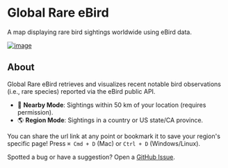 # Global Rare eBird

A map displaying rare bird sightings worldwide using eBird data.

[![image](https://user-images.githubusercontent.com/7571260/190668681-2bd06339-2568-4da2-9931-bccc5e95c360.png)](https://zoziologie.raphaelnussbaumer.com/global-rare-ebird/)

## About

Global Rare eBird retrieves and visualizes recent notable bird observations (i.e., rare species) reported via the eBird public API.

- 📍 **Nearby Mode**: Sightings within 50 km of your location (requires permission).
- 🌎 **Region Mode**: Sightings in a country or US state/CA province.

You can share the url link at any point or bookmark it to save your region's specific page! Press `⌘ Cmd + D` (Mac) or `Ctrl + D` (Windows/Linux).

Spotted a bug or have a suggestion? Open a [GitHub Issue](https://github.com/Zoziologie/global-rare-ebird/issues).
